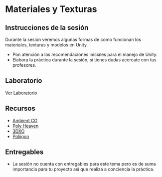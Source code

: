 # Materiales y Texturas

## Instrucciones de la sesión
Durante la sesión veremos algunas formas de como funcionan los materiales, texturas y modelos en Unity.

- Pon atención a las recomendaciones iniciales para el manejo de Unity.
- Elabora la práctica durante la sesión, si tienes dudas acercate con tus profesores.


## Laboratorio
[Ver Laboratorio](/graphics/labs/guides/5_materials_textures.md)

## Recursos
- [Ambient CG](https://ambientcg.com/)
- [Poly Heaven](https://polyhaven.com/)
- [3DXO](https://www.3dxo.com/textures)
- [Poliigon](https://www.poliigon.com/textures/free)

## Entregables
- La sesión no cuenta con entregables para este tema pero es de suma importancia para tu proyecto así que realiza a conciencia la práctica.